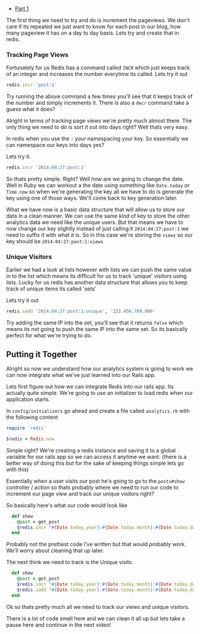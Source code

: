 + [Part 1](http://codemy.net/posts/analytics-with-redis-part-1)

The first thing we need to try and do is increment the pageviews. We don't care if its repeated we just want to know for each post in our blog, how many pageview it has on a day to day basis. Lets try and create that in redis.

### Tracking Page Views

Fortunately for us Redis has a command called `INCR` which just keeps track of an integer and increases the number everytime its called. Lets try it out

```ruby
redis.incr 'post:1'
```

Try running the above command a few times you'll see that it keeps track of the number and simply increments it. There is also a `decr` command take a guess what it does?

Alright in terms of tracking page views we're pretty much almost there. The only thing we need to do is sort it out into days right? Well thats very easy.

In redis when you use the `:` your namespacing your key. So essentially we can namespace our keys into days yes? 

Lets try it.

```ruby
redis.incr '2014:04:27:post:1'
```

So thats pretty simple. Right? Well how are we going to change the date. Well in Ruby we can workout a the date using something like `Date.today` or `Time.now` so when we're generating the key all we have to do is generate the key using one of those ways. We'll come back to key generation later.

What we have now is a basic data structure that will allow us to store our data in a clean manner. We can use the same kind of key to store the other analytics data we need like the unique users. But that means we have to now change our key slightly instead of just calling it `2014:04:27:post:1` we need to suffix it with what it is. So in this case we're storing the `views` so our key should be `2014:04:27:post:1:views`

### Unique Visitors

Earlier we had a look at lists however with lists we can push the same value in to the list which means its difficult for us to track 'unique' visitors using lists. Lucky for us redis has another data structure that allows you to keep track of unique items its called 'sets'

Lets try it out

```ruby
redis.sadd '2014:04:27:post:1:unique', '123.456.789.000'
```

Try adding the same IP into the set, you'll see that it returns `false` which means its not going to push the same IP into the same set. So its basically perfect for what we're trying to do.

## Putting it Together

Alright so now we understand how our analytics system is going to work we can now integrate what we've just learned into our Rails app.

Lets first figure out how we can integrate Redis into our rails app. Its actually quite simple. We're going to use an initializer to load redis when our application starts.

In `config/initializers` go ahead and create a file called `analytics.rb` with the following content

```ruby
require 'redis'

$redis = Redis.new
```

Simple right? We're creating a redis instance and saving it to a global variable for our rails app so we can access it anytime we want. (there is a better way of doing this but for the sake of keeping things simple lets go with this)

Essentially when a user visits our post he's going to go to the `posts#show` controller / action so thats probably where we need to run our code to increment our page view and track our unique visitors right? 

So basically here's what our code would look like 

```ruby
  def show
    @post = get_post
    $redis.incr "#{Date.today.year}:#{Date.today.month}:#{Date.today.day}:post:#{@post.id}:views"
  end
```

Probably not the prettiest code I've written but that would probably work. We'll worry about cleaning that up later.

The next think we need to track is the Unique visits.

```ruby
  def show
    @post = get_post
    $redis.incr "#{Date.today.year}:#{Date.today.month}:#{Date.today.day}:post:#{@post.id}:views"
    $redis.sadd "#{Date.today.year}:#{Date.today.month}:#{Date.today.day}:post:#{@post.id}:uniques", "#{request.remote_ip}"
  end
```

Ok so thats pretty much all we need to track our views and unique visitors. 

There is a lot of code smell here and we can clean it all up but lets take a pause here and continue in the next video!